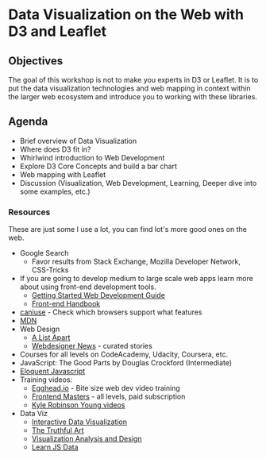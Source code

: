 # Data Visualization on the Web with D3 and Leaflet

## Objectives
The goal of this workshop is not to make you experts in D3 or Leaflet. It is to put the data visualization technologies and web mapping in context within the larger web ecosystem and introduce you to working with these libraries.

## Agenda
- Brief overview of Data Visualization
- Where does D3 fit in? 
- Whirlwind introduction to Web Development
- Explore D3 Core Concepts and build a bar chart
- Web mapping with Leaflet
- Discussion (Visualization, Web Development, Learning, Deeper dive into some examples, etc.)

### Resources
These are just some I use a lot, you can find lot's more good ones on the web.
- Google Search
    - Favor results from Stack Exchange, Mozilla Developer Network, CSS-Tricks
- If you are going to develop medium to large scale web apps learn more about using front-end development tools. 
    - [Getting Started Web Development Guide](http://jlord.us/blog/getting-started.html)
    - [Front-end Handbook](https://www.gitbook.com/book/frontendmasters/front-end-handbook/details)
- [caniuse](caniuse.com) - Check which browsers support what features
- [MDN](https://developer.mozilla.org/en-US/docs/Web/Guide) 
- Web Design
    - [A List Apart](http://alistapart.com/)
    - [Webdesigner News](http://www.webdesignernews.com/) - curated stories
- Courses for all levels on CodeAcademy, Udacity, Coursera, etc.
- JavaScript: The Good Parts by Douglas Crockford (Intermediate)
- [Eloquent Javascript](eloquentjavascript.net)
- Training videos:
    - [Egghead.io](https://egghead.io/) - Bite size web dev video training
    - [Frontend Masters](https://frontendmasters.com/) - all levels, paid subscription
    - [Kyle Robinson Young videos](https://www.youtube.com/user/kylerobinsonyoung)
- Data Viz
    - [Interactive Data Visualization](http://alignedleft.com/tutorials/d3)
    - [The Truthful Art](http://www.amazon.com/The-Truthful-Art-Charts-Communication/dp/0321934075)
    - [Visualization Analysis and Design](http://www.amazon.com/Visualization-Analysis-Design-AK-Peters/dp/1466508914/ref=sr_1_1?s=books&ie=UTF8&qid=1458874756&sr=1-1&keywords=tamara+munzner)
    - [Learn JS Data](http://learnjsdata.com/)



